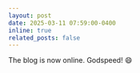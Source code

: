 ```yaml
---
layout: post
date: 2025-03-11 07:59:00-0400
inline: true
related_posts: false
---
```


The blog is now online. Godspeed! :smile:
